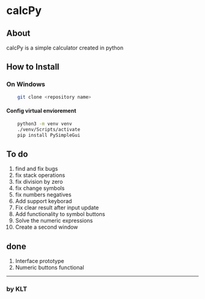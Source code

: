 # calcPy

## About

calcPy is a simple calculator created in python

## How to Install

### On Windows

``` bash
    git clone <repository name>
```

#### Config virtual enviorement

``` bash
    python3 -m venv venv
    ./venv/Scripts/activate
    pip install PySimpleGui
```

## To do

1. find and fix bugs
1. fix stack operations
1. fix division by zero
1. fix change symbols
1. fix numbers negatives
1. Add support keyborad
1. Fix clear result after input update
1. Add functionality to symbol buttons
1. Solve the numeric expressions
1. Create a second window

## done

1. Interface prototype
1. Numeric buttons functional

---

### by KLT
